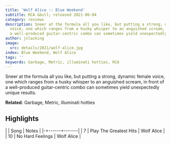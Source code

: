 ```yaml
---
title: 'Wolf Alice :: Blue Weekend'
subtitle: RCA &bull; released 2021-06-04
category: reviews
description: Sneer at the formula all you like, but putting a strong, dynamic female
  voice, one which ranges from a husky whisper to an anguished scream, in front of
  a well-produced guitar-centric combo can sometimes yield unexpectedly unique results.
author: jclacking
image:
  src: details/2021/wolf-alice.jpg
index: Blue Weekend, Wolf Alice
tags: ''
keywords: Garbage, Metric, illuminati hotties, RCA
---
```

Sneer at the formula all you like, but putting a strong, dynamic female voice, one which ranges from a husky whisper to an anguished scream, in front of a well-produced guitar-centric combo can sometimes yield unexpectedly unique results.<!--more-->

**Related**: Garbage, Metric, illuminati hotties

## Highlights

| | Song | Notes |
|-+------+-------|
| 7 | Play The Greatest Hits | Wolf Alice |
| 10 | No Hard Feelings | Wolf Alice |

